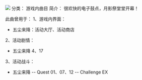 ![](//static.kivo.wiki/images/music/cover/7DuZwNOV6ZA0QfHLDWL6hJH2sXglJZ5E.jpg)
分类： 游戏内曲目
简介：
很欢快的电子鼓点，月影祭堂堂开幕！

此曲曾用于：
1、游戏内界面：
 - 五尘来降：活动大厅、活动商店

2、活动剧情：
 - 五尘来降 4、17

3、活动战斗：
 - 五尘来降
 -- Quest 01、07、12
 -- Challenge EX
